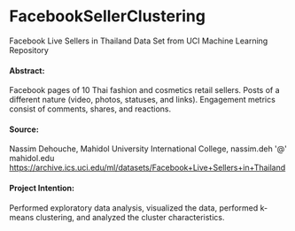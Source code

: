 # FacebookSellerClustering
 Facebook Live Sellers in Thailand Data Set from UCI Machine Learning Repository

#### Abstract: 
Facebook pages of 10 Thai fashion and cosmetics retail sellers. Posts of a different nature (video, photos, statuses, and links). Engagement metrics consist of comments, shares, and reactions.

#### Source: 
Nassim Dehouche, Mahidol University International College, nassim.deh '@' mahidol.edu
https://archive.ics.uci.edu/ml/datasets/Facebook+Live+Sellers+in+Thailand

#### Project Intention:
Performed exploratory data analysis, visualized the data, performed k-means clustering, and analyzed the cluster characteristics. 

